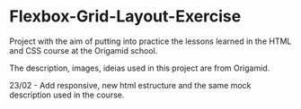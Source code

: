 # Flexbox-Grid-Layout-Exercise
 Project with the aim of putting into practice the lessons learned in the HTML and CSS course at the Origamid school.

The description, images, ideias used in this project are from Origamid.

23/02 - Add responsive, new html estructure and the same mock description used in the course.
